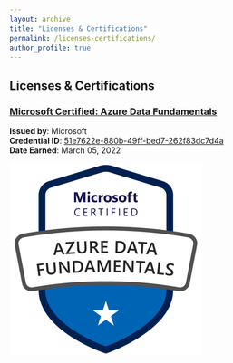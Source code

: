 ```yaml
---
layout: archive
title: "Licenses & Certifications"
permalink: /licenses-certifications/
author_profile: true
---
```


## Licenses & Certifications

### [Microsoft Certified: Azure Data Fundamentals](https://www.credly.com/badges/51e7622e-880b-49ff-bed7-262f83dc7d4a/public_url)  
**Issued by**: Microsoft  
**Credential ID**: [51e7622e-880b-49ff-bed7-262f83dc7d4a](https://www.credly.com/badges/51e7622e-880b-49ff-bed7-262f83dc7d4a/public_url)  
**Date Earned**: March 05, 2022  

![Azure Data Fundamentals Badge](/images/azure_badge.png)

